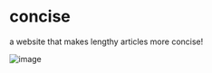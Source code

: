 # concise
a website that makes lengthy articles more concise!

![image](https://github.com/user-attachments/assets/0da4b63e-85d7-4243-9d8e-f9f886fbb6a8)

